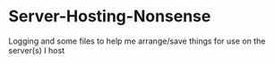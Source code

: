 # Server-Hosting-Nonsense
Logging and some files to help me arrange/save things for use on the server(s) I host

